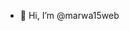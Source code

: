 - 👋 Hi, I’m @marwa15web


<!---
marwa15web/marwa15web is a ✨ special ✨ repository because its `README.md` (this file) appears on your GitHub profile.
You can click the Preview link to take a look at your changes.
--->
